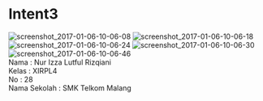 # Intent3
![screenshot_2017-01-06-10-06-08](https://cloud.githubusercontent.com/assets/22131898/21706430/a6b26eb4-d3f9-11e6-92e4-34cd59772e1c.png)
![screenshot_2017-01-06-10-06-18](https://cloud.githubusercontent.com/assets/22131898/21706431/a6ffd71c-d3f9-11e6-8b34-be03f250d968.png)
![screenshot_2017-01-06-10-06-24](https://cloud.githubusercontent.com/assets/22131898/21706432/a70927c2-d3f9-11e6-8986-29a12cc5a7e8.png)
![screenshot_2017-01-06-10-06-30](https://cloud.githubusercontent.com/assets/22131898/21706433/a70e68c2-d3f9-11e6-88e6-e412f8992189.png)
![screenshot_2017-01-06-10-06-46](https://cloud.githubusercontent.com/assets/22131898/21706434/a71ae962-d3f9-11e6-85a0-e02d90df7dfc.png)
<br>
Nama : Nur Izza Lutful Rizqiani <br>
Kelas : XIRPL4 <br>
No : 28 <br>
Nama Sekolah : SMK Telkom Malang
